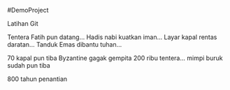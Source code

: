 #DemoProject

Latihan Git

Tentera Fatih pun datang...
Hadis nabi kuatkan iman...
Layar kapal rentas daratan...
Tanduk Emas dibantu tuhan...

70 kapal pun tiba
Byzantine gagak gempita
200 ribu tentera... 
mimpi buruk sudah pun tiba

800 tahun penantian
